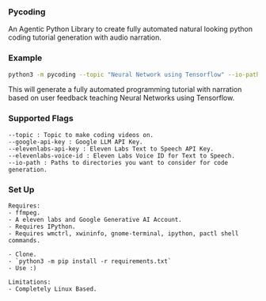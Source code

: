 ### Pycoding

An Agentic Python Library to create fully automated natural looking
python coding tutorial generation with audio narration. 

### Example

```bash
python3 -m pycoding --topic "Neural Network using Tensorflow" --io-path X.csv --io-path y.csv --google-api-key YOUR_GOOGLE_API_KEY --eleven-labs-api-key YOUR_ELEVEN_LABS_API_KEY --eleven-labs-voice-id YOUR_ELEVEN_LABS_VOIC_ID
```

This will generate a fully automated programming tutorial with narration based on user feedback 
teaching Neural Networks using Tensorflow.

### Supported Flags

```
--topic : Topic to make coding videos on.
--google-api-key : Google LLM API Key.
--elevenlabs-api-key : Eleven Labs Text to Speech API Key.
--elevenlabs-voice-id : Eleven Labs Voice ID for Text to Speech.
--io-path : Paths to directories you want to consider for code generation.
```

### Set Up

```
Requires:
- ffmpeg.
- A eleven labs and Google Generative AI Account.
- Requires IPython.
- Requires wmctrl, xwininfo, gnome-terminal, ipython, pactl shell commands.
```
```
- Clone.
- `python3 -m pip install -r requirements.txt`
- Use :)
```
```
Limitations:
- Completely Linux Based.
```
